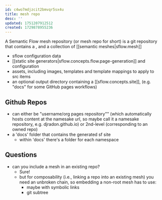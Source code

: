 ```yaml
---
id: c4wo7mdjzcit2bmvqr5sx4u
title: mesh repo
desc: ''
updated: 1751207912512
created: 1729878955236
---
```


A Semantic Flow mesh repository (or mesh repo for short) is a git repository that contains a , and a collection of [[semantic meshes|sflow.mesh]]
  - sflow configuration data
  - [[static site generators|sflow.concepts.flow.page-generation]] and configuration
  - assets, including images, templates and template mappings to apply to src items
  - an optional output directory containing a [[sflow.concepts.site]], (e.g. "docs" for some GitHub pages workflows)

 

## Github Repos

- can either be "username/org pages repository"" (which automatically hosts content at the namesake url, so maybe call it a namesake repository, e.g. djradon.github.io) or 2nd-level (corresponding to an owned repo)
- a 'docs' folder that contains the generated sf site
    - within 'docs' there's a folder for each namespace
  
## Questions

- can you include a mesh in an existing repo?
  - Sure!
  - but for composability (i.e., linking a repo into an existing mesh) you need an unbroken chain, so embedding a non-root mesh has to use: 
    - maybe with symbolic links
    - git subtree


